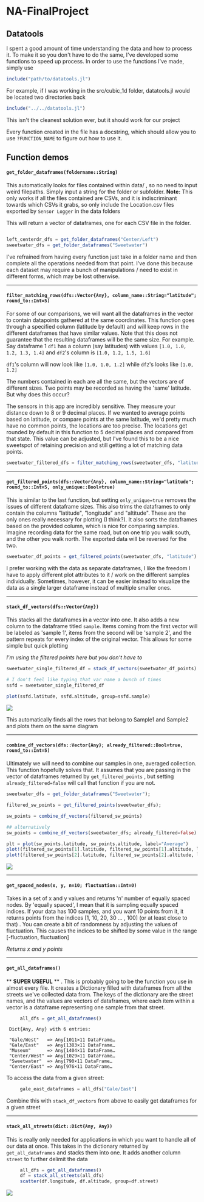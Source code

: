 # NA-FinalProject

## Datatools

I spent a good amount of time understanding the data and how to process it. To make it so you don't have to do the same, I've developed some functions to speed up process. In order to use the functions I've made, simply use

```julia
include("path/to/datatools.jl")

```

For example, if I was working in the src/cubic_1d folder, datatools.jl would be located two directories back

```julia
include("../../datatools.jl")
```

This isn't the cleanest solution ever, but it should work for our project

Every function created in the file has a docstring, which should allow you to use `?FUNCTION_NAME` to figure out how to use it.



## Function demos

#### `get_folder_dataframes(foldername::String)`
This automatically looks for files contained within data/ , so no need to input weird filepaths. Simply input a string for the folder or subfolder. 
**Note:** This only works if all the files contained are CSVs, and it is indiscriminant towards which CSVs it grabs, so only include the Location.csv files exported by `Sensor Logger` in the data folders

This will return a vector of dataframes, one for each CSV file in the folder.

```julia

left_centerdr_dfs = get_folder_dataframes("Center/Left")
sweetwater_dfs = get_folder_dataframes("Sweetwater")

```

I've refrained from having every function just take in a folder name and then complete all the operations needed from that point. I've done this because each dataset may require a bunch of manipulations / need to exist in different forms, which may be lost otherwise.

---

#### `filter_matching_rows(dfs::Vector{Any}, column_name::String="latitude"; round_to::Int=5)`

For some of our comparisons, we will want all the dataframes in the vector to contain datapoints gathered at the same coordinates. This function goes through a specified column (latitude by default) and will keep rows in the different dataframes that have similar values. Note that this does not guarantee that the resulting dataframes will be the same size. For example. Say dataframe 1 `df1` has a column (say latitudes) with values  `[1.0, 1.0, 1.2, 1.3, 1.4]` and `df2`'s column is `[1.0, 1.2, 1.5, 1.6]`

`df1`'s column will now look like `[1.0, 1.0, 1.2]` while `df2`'s looks like `[1.0, 1.2]`

The numbers contained in each are all the same, but the vectors are of different sizes. Two points may be recorded as having the 'same' latitude. But why does this occur?

The sensors in this app are incredibly sensitive. They measure your distance down to 8 or 9 decimal places. If we wanted to average points based on latitude, or compare points at the same latitude, we'd pretty much have no common points, the locations are too precise. The locations get rounded by default in this function to 5 decimal places and compared from that state. This value can be adjusted, but I've found this to be a nice sweetspot of retaining precision and still getting a lot of matching data points. 



```julia
sweetwater_filtered_dfs = filter_matching_rows(sweetwater_dfs, "latitude")
```

 
---

#### `get_filtered_points(dfs::Vector{Any}, column_name::String="latitude"; round_to::Int=5, only_unique::Bool=true)`

This is similar to the last function, but setting `only_unique=true` removes the issues of different dataframe sizes. This also trims the dataframes to only contain the columns "latitude", "longitude" and "altitude". These are the only ones really necessary for plotting (I think?). It also sorts the dataframes based on the provided column, which is nice for comparing samples. Imagine recording data for the same road, but on one trip you walk south, and the other you walk north. The exported data will be reversed for the two.

```julia
sweetwater_df_points = get_filtered_points(sweetwater_dfs, "latitude")
```

I prefer working with the data as separate dataframes, I like the freedom I have to apply different plot attributes to it / work on the different samples individually. Sometimes, however, it can be easier instead to visualize the data as a single larger dataframe instead of multiple smaller ones.

---

#### `stack_df_vectors(dfs::Vector{Any})`
This stacks all the dataframes in a vector into one. It also adds a new column to the dataframe titled `sample`. Items coming from the first vector will be labeled as 'sample 1', items from the second will be 'sample 2', and the pattern repeats for every index of the original vector. This allows for some simple but quick plotting

*I'm using the filtered points here but you don't have to*

```julia
sweetwater_single_filtered_df = stack_df_vectors(sweetwater_df_points)

# I don't feel like typing that var name a bunch of times
ssfd = sweetwater_single_filtered_df

plot(ssfd.latitude, ssfd.altitude, group=ssfd.sample)
```
![](assets/samples_demo.png)

This automatically finds all the rows that belong to Sample1 and Sample2 and plots them on the same diagram

---

#### `combine_df_vectors(dfs::Vector{Any}; already_filtered::Bool=true, round_to::Int=5)`

Ultimately we will need to combine our samples in one, averaged collection. This function hopefully solves that. It assumes that you are passing in the vector of dataframes returned by `get_filtered_points` , but setting `already_filtered=false`
will call that function if you are not. 

```julia
sweetwater_dfs = get_folder_dataframes("Sweetwater");

filtered_sw_points = get_filtered_points(sweetwater_dfs);

sw_points = combine_df_vectors(filtered_sw_points)

## alternatively
sw_points = combine_df_vectors(sweetwater_dfs; already_filtered=false)

plt = plot(sw_points.latitude, sw_points.altitude, label="Average")
plot!(filtered_sw_points[1].latitude, filtered_sw_points[1].altitude, label="sample 1", ls=:dash)
plot!(filtered_sw_points[2].latitude, filtered_sw_points[2].altitude, label="sample 2", ls=:dash)
```
![](assets/average_sample_demo.png)

---

#### `get_spaced_nodes(x, y, n=10; fluctuation::Int=0)`

Takes in a set of x and y values and returns 'n' number of equally spaced nodes. By 'equally spaced', I mean that it is sampling equally spaced indices. If your data has 100 samples, and you want 10 points from it, it returns points from the indices [1, 10, 20, 30 ... , 100] (or at least close to that) .  You can create a bit of randomness by adjusting the values of fluctuation. This causes the indices to be shifted by some value in the range [-fluctuation, fluctuation]

*Returns x and y points*

---

#### `get_all_dataframes()`

** **SUPER USEFUL** ** . This is probably going to be the function you use in almost every file. It creates a Dictionary filled with dataframes from all the streets we've collected data from. The keys of the dictionary are the street names, and the values are vectors of dataframes, where each item within a vector is a dataframe representing one sample from that street. 

```julia
     all_dfs = get_all_dataframes()
```
     Dict{Any, Any} with 6 entries:

     "Gale/West"   => Any[1011×11 DataFrame…
     "Gale/East"   => Any[1383×11 DataFrame…
     "Museum"      => Any[1404×11 DataFrame…
     "Center/West" => Any[1029×11 DataFrame…
     "Sweetwater"  => Any[790×11 DataFrame…
     "Center/East" => Any[976×11 DataFrame…


To access the data from a given street:
```julia
     gale_east_dataframes = all_dfs["Gale/East"]
```

Combine this with `stack_df_vectors` from above to easily get dataframes for a given street

---

#### `stack_all_streets(dict::Dict{Any, Any})`
This is really only needed for applications in which you want to handle all of our data at once. This takes in the dictionary returned by `get_all_dataframes` and stacks them into one. It adds another column `street` to further delimit the data

```julia
     all_dfs = get_all_dataframes()
     df = stack_all_streets(all_dfs)
     scatter(df.longitude, df.altitude, group=df.street)
```

![](assets/stack_all_demo.png)